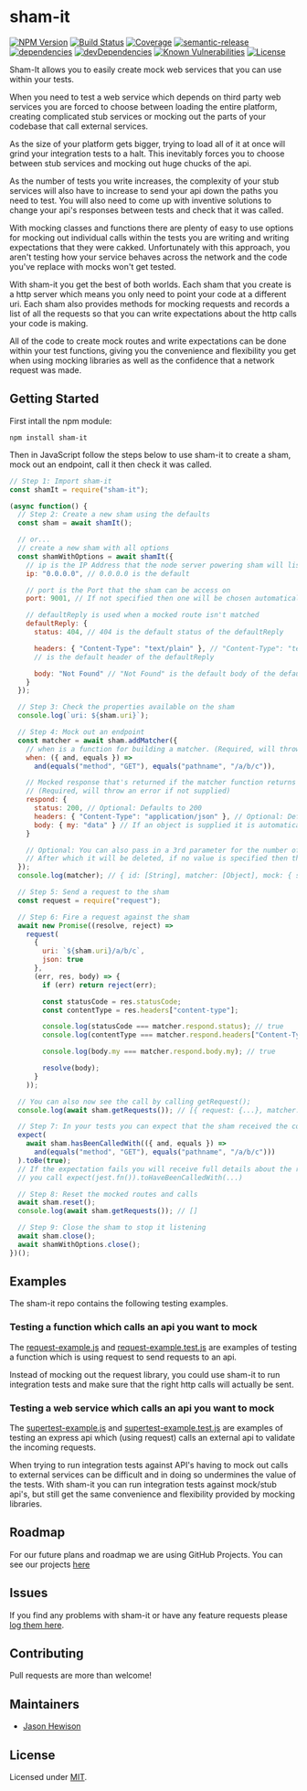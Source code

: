 # sham-it
[![NPM Version](https://img.shields.io/npm/v/sham-it.svg)](https://www.npmjs.com/package/sham-it)
[![Build Status](https://circleci.com/gh/dos-j/sham-it.svg?style=shield&circle-token=:circle-token)](https://circleci.com/gh/dos-j/sham-it) [![Coverage](https://img.shields.io/codecov/c/github/dos-j/sham-it.svg)](https://codecov.io/gh/dos-j/sham-it) [![semantic-release](https://img.shields.io/badge/%20%20%F0%9F%93%A6%F0%9F%9A%80-semantic--release-e10079.svg)](https://github.com/semantic-release/semantic-release)
 [![dependencies](https://david-dm.org/dos-j/sham-it.svg)](https://david-dm.org/dos-j/sham-it) [![devDependencies](https://david-dm.org/dos-j/sham-it/dev-status.svg)](https://david-dm.org/dos-j/sham-it#info=devDependencies) [![Known Vulnerabilities](https://snyk.io/test/github/dos-j/sham-it/badge.svg)](https://snyk.io/test/github/dos-j/sham-it) [![License](	https://img.shields.io/github/license/dos-j/sham-it.svg)](https://github.com/dos-j/sham-it/blob/master/LICENSE)

Sham-It allows you to easily create mock web services that you can use within your tests.

When you need to test a web service which depends on third party web services you are forced to choose between loading the entire platform, creating complicated stub services or mocking out the parts of your codebase that call external services.

As the size of your platform gets bigger, trying to load all of it at once will grind your integration tests to a halt. This inevitably forces you to choose between stub services and mocking out huge chucks of the api.

As the number of tests you write increases, the complexity of your stub services will also have to increase to send your api down the paths you need to test. You will also need to come up with inventive solutions to change your api's responses between tests and check that it was called.

With mocking classes and functions there are plenty of easy to use options for mocking out individual calls within the tests you are writing and writing expectations that they were cakked. Unfortunately with this approach, you aren't testing how your service behaves across the network and the code you've replace with mocks won't get tested.

With sham-it you get the best of both worlds. Each sham that you create is a http server which means you only need to point your code at a different uri. Each sham also provides methods for mocking requests and records a list of all the requests so that you can write expectations about the http calls your code is making.

All of the code to create mock routes and write expectations can be done within your test functions, giving you the convenience and flexibility you get when using mocking libraries as well as the confidence that a network request was made.

## Getting Started

First intall the npm module:
```
npm install sham-it
```

Then in JavaScript follow the steps below to use sham-it to create a sham, mock out an endpoint, call it then check it was called.
```js
// Step 1: Import sham-it
const shamIt = require("sham-it");

(async function() {
  // Step 2: Create a new sham using the defaults
  const sham = await shamIt();

  // or...
  // create a new sham with all options
  const shamWithOptions = await shamIt({
    // ip is the IP Address that the node server powering sham will listen on
    ip: "0.0.0.0", // 0.0.0.0 is the default

    // port is the Port that the sham can be access on
    port: 9001, // If not specified then one will be chosen automatically

    // defaultReply is used when a mocked route isn't matched
    defaultReply: {
      status: 404, // 404 is the default status of the defaultReply

      headers: { "Content-Type": "text/plain" }, // "Content-Type": "text/plain"
      // is the default header of the defaultReply

      body: "Not Found" // "Not Found" is the default body of the default reply
    }
  });

  // Step 3: Check the properties available on the sham
  console.log(`uri: ${sham.uri}`);

  // Step 4: Mock out an endpoint
  const matcher = await sham.addMatcher({
    // when is a function for building a matcher. (Required, will throw an error if not supplied)
    when: ({ and, equals }) =>
      and(equals("method", "GET"), equals("pathname", "/a/b/c")),

    // Mocked response that's returned if the matcher function returns true
    // (Required, will throw an error if not supplied)
    respond: {
      status: 200, // Optional: Defaults to 200
      headers: { "Content-Type": "application/json" }, // Optional: Defaults to { "Content-Type": "application/json" }
      body: { my: "data" } // If an object is supplied it is automatically stringified using JSON.stringify(...)
    }

    // Optional: You can also pass in a 3rd parameter for the number of times the matcher should match.
    // After which it will be deleted, if no value is specified then the matcher will match an unlimited number of times.
  });
  console.log(matcher); // { id: [String], matcher: [Object], mock: { status: [Number], headers: [Object], body: [Object] } }

  // Step 5: Send a request to the sham
  const request = require("request");

  // Step 6: Fire a request against the sham
  await new Promise((resolve, reject) =>
    request(
      {
        uri: `${sham.uri}/a/b/c`,
        json: true
      },
      (err, res, body) => {
        if (err) return reject(err);

        const statusCode = res.statusCode;
        const contentType = res.headers["content-type"];

        console.log(statusCode === matcher.respond.status); // true
        console.log(contentType === matcher.respond.headers["Content-Type"]); // true

        console.log(body.my === matcher.respond.body.my); // true

        resolve(body);
      }
    ));

  // You can also now see the call by calling getRequest();
  console.log(await sham.getRequests()); // [{ request: {...}, matcher: {...}, response: {...} }]

  // Step 7: In your tests you can expect that the sham received the correct request by doing
  expect(
    await sham.hasBeenCalledWith(({ and, equals }) =>
      and(equals("method", "GET"), equals("pathname", "/a/b/c")))
  ).toBe(true);
  // If the expectation fails you will receive full details about the reason why similar to when
  // you call expect(jest.fn()).toHaveBeenCalledWith(...)

  // Step 8: Reset the mocked routes and calls
  await sham.reset();
  console.log(await sham.getRequests()); // []

  // Step 9: Close the sham to stop it listening
  await sham.close();
  await shamWithOptions.close();
})();
```

## Examples

The sham-it repo contains the following testing examples.

### Testing a function which calls an api you want to mock

The [request-example.js](https://github.com/dos-j/sham-it/tree/master/examples/request-example.js) and [request-example.test.js](https://github.com/dos-j/sham-it/tree/master/examples/request-example.test.js) are examples of testing a function which is using request to send requests to an api.

Instead of mocking out the request library, you could use sham-it to run integration tests and make sure that the right http calls will actually be sent.

### Testing a web service which calls an api you want to mock

The [supertest-example.js](https://github.com/dos-j/sham-it/tree/master/examples/supertest-example.js) and [supertest-example.test.js](https://github.com/dos-j/sham-it/tree/master/examples/supertest-example.test.js) are examples of testing an express api which (using request) calls an external api to validate the incoming requests.

When trying to run integration tests against API's having to mock out calls to external services can be difficult and in doing so undermines the value of the tests. With sham-it you can run integration tests against mock/stub api's, but still get the same convenience and flexibility provided by mocking libraries.

## Roadmap

For our future plans and roadmap we are using GitHub Projects. You can see our projects [here](https://github.com/dos-j/sham-it/projects)

## Issues

If you find any problems with sham-it or have any feature requests please [log them here](https://github.com/dos-j/sham-it/issues?state=open).

## Contributing

Pull requests are more than welcome!

## Maintainers
* [Jason Hewison](https://github.com/JasonHewison)

## License

Licensed under [MIT](./LICENSE).

